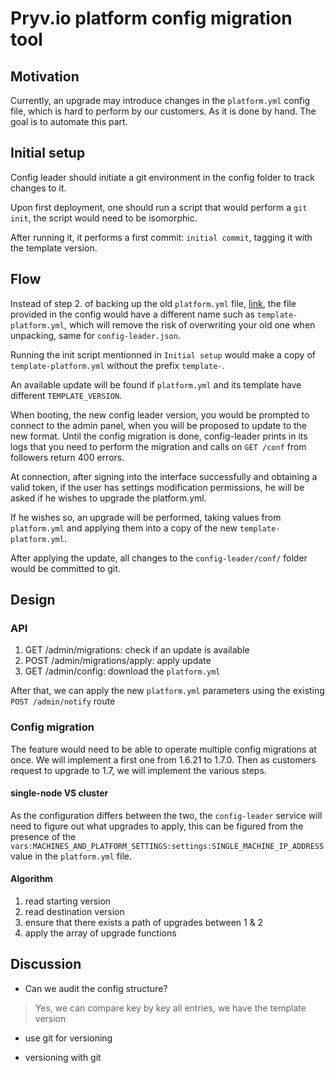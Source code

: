 
# Pryv.io platform config migration tool

## Motivation

Currently, an upgrade may introduce changes in the `platform.yml` config file, which is hard to perform by our customers. As it is done by hand.
The goal is to automate this part.

## Initial setup

Config leader should initiate a git environment in the config folder to track changes to it.

Upon first deployment, one should run a script that would perform a `git init`, the script would need to be isomorphic.

After running it, it performs a first commit: `initial commit`, tagging it with the template version.

## Flow

Instead of step 2. of backing up the old `platform.yml` file, [link](https://github.com/pryv/config-template-pryv.io/blob/master/pryv.io/single-node/UPDATE.md), the file provided in the config would have a different name such as `template-platform.yml`, which will remove the risk of overwriting your old one when unpacking, same for `config-leader.json`.

Running the init script mentionned in `Initial setup` would make a copy of `template-platform.yml` without the prefix `template-`.

An available update will be found if `platform.yml` and its template have different `TEMPLATE_VERSION`.

When booting, the new config leader version, you would be prompted to connect to the admin panel, when you will be proposed to update to the new format. Until the config migration is done, config-leader prints in its logs that you need to perform the migration and calls on `GET /conf` from followers return 400 errors.

At connection, after signing into the interface successfully and obtaining a valid token, if the user has settings modification permissions, he will be asked if he wishes to upgrade the platform.yml.

If he wishes so, an upgrade will be performed, taking values from `platform.yml` and applying them into a copy of the new `template-platform.yml`.

After applying the update, all changes to the `config-leader/conf/` folder would be committed to git.

## Design

### API

1. GET /admin/migrations: check if an update is available
2. POST /admin/migrations/apply: apply update
3. GET /admin/config: download the `platform.yml`

After that, we can apply the new `platform.yml` parameters using the existing `POST /admin/notify` route

### Config migration

The feature would need to be able to operate multiple config migrations at once. We will implement a first one from 1.6.21 to 1.7.0. Then as customers request to upgrade to 1.7, we will implement the various steps.

#### single-node VS cluster

As the configuration differs between the two, the `config-leader` service will need to figure out what upgrades to apply, this can be figured from the presence of the `vars:MACHINES_AND_PLATFORM_SETTINGS:settings:SINGLE_MACHINE_IP_ADDRESS` value in the `platform.yml` file.

#### Algorithm

1. read starting version
2. read destination version
3. ensure that there exists a path of upgrades between 1 & 2
4. apply the array of upgrade functions

## Discussion

- Can we audit the config structure?
> Yes, we can compare key by key all entries, we have the template version

- use git for versioning

- versioning with git